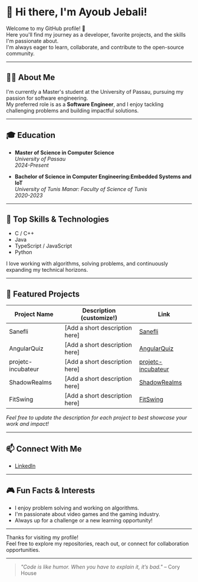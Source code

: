 # 👋 Hi there, I'm Ayoub Jebali!

Welcome to my GitHub profile! 🚀  
Here you'll find my journey as a developer, favorite projects, and the skills I'm passionate about.  
I'm always eager to learn, collaborate, and contribute to the open-source community.

---

## 🧑‍🎓 About Me

I'm currently a Master's student at the University of Passau, pursuing my passion for software engineering.  
My preferred role is as a **Software Engineer**, and I enjoy tackling challenging problems and building impactful solutions.

---

## 🎓 Education

- **Master of Science in Computer Science**  
  *University of Passau*  
  *2024-Present*

- **Bachelor of Science in Computer Engineering:Embedded Systems and IoT**  
  *University of Tunis Manar: Faculty of Science of Tunis*  
  *2020-2023*


<!-- Add other degrees/certificates here if relevant -->

---

## 🚀 Top Skills & Technologies

- C / C++
- Java
- TypeScript / JavaScript
- Python

I love working with algorithms, solving problems, and continuously expanding my technical horizons.

---

## 🌟 Featured Projects

| Project Name        | Description (customize!) | Link                                      |
|---------------------|-------------------------|--------------------------------------------|
| Sanefli             | [Add a short description here] | [Sanefli](https://github.com/AyoubJebali/Sanefli)       |
| AngularQuiz         | [Add a short description here] | [AngularQuiz](https://github.com/AyoubJebali/AngularQuiz)   |
| projetc-incubateur  | [Add a short description here] | [projetc-incubateur](https://github.com/AyoubJebali/projetc-incubateur) |
| ShadowRealms        | [Add a short description here] | [ShadowRealms](https://github.com/AyoubJebali/ShadowRealms) |
| FitSwing            | [Add a short description here] | [FitSwing](https://github.com/AyoubJebali/FitSwing)         |

*Feel free to update the description for each project to best showcase your work and impact!*

---

## 📫 Connect With Me

- [LinkedIn](https://www.linkedin.com/in/ayoub-jebali-94702823b/)

---

## 🎮 Fun Facts & Interests

- I enjoy problem solving and working on algorithms.
- I'm passionate about video games and the gaming industry.
- Always up for a challenge or a new learning opportunity!

---

Thanks for visiting my profile!  
Feel free to explore my repositories, reach out, or connect for collaboration opportunities.

---

> *"Code is like humor. When you have to explain it, it’s bad."* – Cory House
